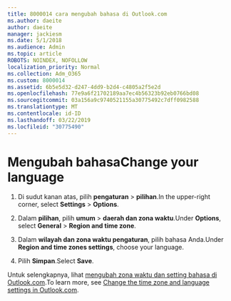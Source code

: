 ```yaml
---
title: 8000014 cara mengubah bahasa di Outlook.com
ms.author: daeite
author: daeite
manager: jackiesm
ms.date: 5/1/2018
ms.audience: Admin
ms.topic: article
ROBOTS: NOINDEX, NOFOLLOW
localization_priority: Normal
ms.collection: Adm_O365
ms.custom: 8000014
ms.assetid: 6b5e5d32-d247-4dd9-b2d4-c4805a2f5e2d
ms.openlocfilehash: 77e9a6f21702189aa7ec4b56323b92eb0766bd08
ms.sourcegitcommit: 03a156a9c9740521155a30775492c7dff0982588
ms.translationtype: MT
ms.contentlocale: id-ID
ms.lasthandoff: 03/22/2019
ms.locfileid: "30775490"
---
```

# <a name="change-your-language"></a><span data-ttu-id="84197-102">Mengubah bahasa</span><span class="sxs-lookup"><span data-stu-id="84197-102">Change your language</span></span>

1. <span data-ttu-id="84197-103">Di sudut kanan atas, pilih **pengaturan** \> **pilihan**.</span><span class="sxs-lookup"><span data-stu-id="84197-103">In the upper-right corner, select **Settings** \> **Options**.</span></span>
    
2. <span data-ttu-id="84197-104">Dalam **pilihan**, pilih **umum** \> **daerah dan zona waktu**.</span><span class="sxs-lookup"><span data-stu-id="84197-104">Under **Options**, select **General** \> **Region and time zone**.</span></span>
    
3. <span data-ttu-id="84197-105">Dalam **wilayah dan zona waktu pengaturan**, pilih bahasa Anda.</span><span class="sxs-lookup"><span data-stu-id="84197-105">Under **Region and time zones settings**, choose your language.</span></span>
    
4. <span data-ttu-id="84197-106">Pilih **Simpan**.</span><span class="sxs-lookup"><span data-stu-id="84197-106">Select **Save**.</span></span>
    
<span data-ttu-id="84197-107">Untuk selengkapnya, lihat [mengubah zona waktu dan setting bahasa di Outlook.com](https://go.microsoft.com/fwlink/p/?linkid=873132).</span><span class="sxs-lookup"><span data-stu-id="84197-107">To learn more, see [Change the time zone and language settings in Outlook.com](https://go.microsoft.com/fwlink/p/?linkid=873132).</span></span>
  

